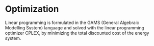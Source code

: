 # Optimization

Linear programming is formulated in the GAMS (General Algebraic Modelling System) language and solved with the linear programming optimizer CPLEX, by 
minimizing the total discounted cost of the energy system. 
